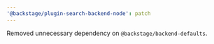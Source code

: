 ```yaml
---
'@backstage/plugin-search-backend-node': patch
---
```


Removed unnecessary dependency on `@backstage/backend-defaults`.
